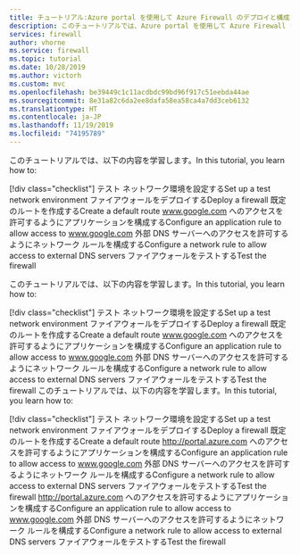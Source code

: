 ```yaml
---
title: チュートリアル:Azure portal を使用して Azure Firewall のデプロイと構成を行う
description: このチュートリアルでは、Azure portal を使用して Azure Firewall をデプロイおよび構成する方法を学習します。
services: firewall
author: vhorne
ms.service: firewall
ms.topic: tutorial
ms.date: 10/28/2019
ms.author: victorh
ms.custom: mvc
ms.openlocfilehash: be39449c1c11acdbdc99bd96f917c51eebda44ae
ms.sourcegitcommit: 8e31a82c6da2ee8dafa58ea58ca4a7dd3ceb6132
ms.translationtype: HT
ms.contentlocale: ja-JP
ms.lasthandoff: 11/19/2019
ms.locfileid: "74195789"
---
```

<span data-ttu-id="b5323-122">このチュートリアルでは、以下の内容を学習します。</span><span class="sxs-lookup"><span data-stu-id="b5323-122">In this tutorial, you learn how to:</span></span>

[!div class="checklist"]
<span data-ttu-id="b5323-123">テスト ネットワーク環境を設定する</span><span class="sxs-lookup"><span data-stu-id="b5323-123">Set up a test network environment</span></span>
<span data-ttu-id="b5323-124">ファイアウォールをデプロイする</span><span class="sxs-lookup"><span data-stu-id="b5323-124">Deploy a firewall</span></span>
<span data-ttu-id="b5323-125">既定のルートを作成する</span><span class="sxs-lookup"><span data-stu-id="b5323-125">Create a default route</span></span>
<span data-ttu-id="b5323-126">www.google.com へのアクセスを許可するようにアプリケーションを構成する</span><span class="sxs-lookup"><span data-stu-id="b5323-126">Configure an application rule to allow access to www.google.com</span></span>
<span data-ttu-id="b5323-127">外部 DNS サーバーへのアクセスを許可するようにネットワーク ルールを構成する</span><span class="sxs-lookup"><span data-stu-id="b5323-127">Configure a network rule to allow access to external DNS servers</span></span>
<span data-ttu-id="b5323-128">ファイアウォールをテストする</span><span class="sxs-lookup"><span data-stu-id="b5323-128">Test the firewall</span></span>

<span data-ttu-id="b5323-122">このチュートリアルでは、以下の内容を学習します。</span><span class="sxs-lookup"><span data-stu-id="b5323-122">In this tutorial, you learn how to:</span></span>

[!div class="checklist"]
<span data-ttu-id="b5323-123">テスト ネットワーク環境を設定する</span><span class="sxs-lookup"><span data-stu-id="b5323-123">Set up a test network environment</span></span>
<span data-ttu-id="b5323-124">ファイアウォールをデプロイする</span><span class="sxs-lookup"><span data-stu-id="b5323-124">Deploy a firewall</span></span>
<span data-ttu-id="b5323-125">既定のルートを作成する</span><span class="sxs-lookup"><span data-stu-id="b5323-125">Create a default route</span></span>
<span data-ttu-id="b5323-126"> www.google.com へのアクセスを許可するようにアプリケーションを構成する</span><span class="sxs-lookup"><span data-stu-id="b5323-126">Configure an application rule to allow access to www.google.com</span></span>
<span data-ttu-id="b5323-127">外部 DNS サーバーへのアクセスを許可するようにネットワーク ルールを構成する</span><span class="sxs-lookup"><span data-stu-id="b5323-127">Configure a network rule to allow access to external DNS servers</span></span>
<span data-ttu-id="b5323-128">ファイアウォールをテストする</span><span class="sxs-lookup"><span data-stu-id="b5323-128">Test the firewall</span></span>
<span data-ttu-id="b5323-122">このチュートリアルでは、以下の内容を学習します。</span><span class="sxs-lookup"><span data-stu-id="b5323-122">In this tutorial, you learn how to:</span></span>

[!div class="checklist"]
<span data-ttu-id="b5323-123">テスト ネットワーク環境を設定する</span><span class="sxs-lookup"><span data-stu-id="b5323-123">Set up a test network environment</span></span>
<span data-ttu-id="b5323-124">ファイアウォールをデプロイする</span><span class="sxs-lookup"><span data-stu-id="b5323-124">Deploy a firewall</span></span>
<span data-ttu-id="b5323-125">既定のルートを作成する</span><span class="sxs-lookup"><span data-stu-id="b5323-125">Create a default route</span></span>
<span data-ttu-id="b5323-126">http://portal.azure.com へのアクセスを許可するようにアプリケーションを構成する</span><span class="sxs-lookup"><span data-stu-id="b5323-126">Configure an application rule to allow access to www.google.com</span></span>
<span data-ttu-id="b5323-127">外部 DNS サーバーへのアクセスを許可するようにネットワーク ルールを構成する</span><span class="sxs-lookup"><span data-stu-id="b5323-127">Configure a network rule to allow access to external DNS servers</span></span>
<span data-ttu-id="b5323-128">ファイアウォールをテストする</span><span class="sxs-lookup"><span data-stu-id="b5323-128">Test the firewall</span></span>
<span data-ttu-id="b5323-126"> http://portal.azure.com へのアクセスを許可するようにアプリケーションを構成する</span><span class="sxs-lookup"><span data-stu-id="b5323-126">Configure an application rule to allow access to www.google.com</span></span>
<span data-ttu-id="b5323-127">外部 DNS サーバーへのアクセスを許可するようにネットワーク ルールを構成する</span><span class="sxs-lookup"><span data-stu-id="b5323-127">Configure a network rule to allow access to external DNS servers</span></span>
<span data-ttu-id="b5323-128">ファイアウォールをテストする</span><span class="sxs-lookup"><span data-stu-id="b5323-128">Test the firewall</span></span>
